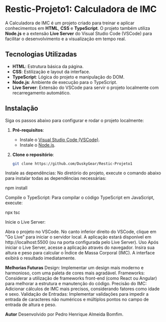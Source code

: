 # **Restic-Projeto1: Calculadora de IMC**

A Calculadora de IMC é um projeto criado para treinar e aplicar conhecimentos em **HTML**, **CSS** e **TypeScript**. O projeto também utiliza **Node.js** e a extensão **Live Server** do Visual Studio Code (VSCode) para facilitar o desenvolvimento e a visualização em tempo real.

## **Tecnologias Utilizadas**

- **HTML**: Estrutura básica da página.
- **CSS**: Estilização e layout da interface.
- **TypeScript**: Lógica do projeto e manipulação do DOM.
- **Node.js**: Ambiente de execução para o TypeScript.
- **Live Server**: Extensão do VSCode para servir o projeto localmente com recarregamento automático.

## **Instalação**

Siga os passos abaixo para configurar e rodar o projeto localmente:

1. **Pré-requisitos**:
   - Instale o [Visual Studio Code (VSCode)](https://code.visualstudio.com/).
   - Instale o [Node.js](https://nodejs.org/).

2. **Clone o repositório**:
   ```bash
   git clone https://github.com/DuskyGear/Restic-Projeto1
Instale as dependências: No diretório do projeto, execute o comando abaixo para instalar todas as dependências necessárias:




npm install

Compile o TypeScript: Para compilar o código TypeScript em JavaScript, execute:



npx tsc


Inicie o Live Server:

Abra o projeto no VSCode.
No canto inferior direito do VSCode, clique em "Go Live" para iniciar o servidor local.
A aplicação estará disponível em http://localhost:5500 (ou na porta configurada pelo Live Server).
Uso
Após iniciar o Live Server, acesse a aplicação através do navegador.
Insira sua altura e peso para calcular o Índice de Massa Corporal (IMC).
A interface exibirá o resultado imediatamente.

**Melhorias Futuras**
Design: Implementar um design mais moderno e harmonioso, com uma paleta de cores mais agradável.
Frameworks: Considerar a utilização de frameworks front-end (como React ou Angular) para melhorar a estrutura e manutenção do código.
Precisão do IMC: Adicionar cálculos de IMC mais precisos, considerando fatores como idade e sexo.
Validação de Entradas: Implementar validações para impedir a entrada de caracteres não numéricos e múltiplos pontos no campo de entrada de altura e peso.


**Autor**
Desenvolvido por Pedro Henrique Almeida Bomfim.

